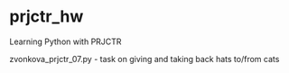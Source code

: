 # prjctr_hw
Learning Python with PRJCTR

zvonkova_prjctr_07.py - task on giving and taking back hats to/from cats
